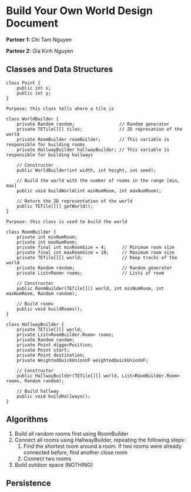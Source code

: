 # Build Your Own World Design Document

**Partner 1:**
Chi Tam Nguyen

**Partner 2:**
Gia Kinh Nguyen

## Classes and Data Structures
```
class Point {
    public int x;
    public int y;
}

Purpose: this class tells where a tile is
```
```
class WorldBuilder {
    private Random random;                 // Random generator
    private TETile[][] tiles;              // 2D represation of the world
    private RoomBuilder roomBuilder;       // This variable is responsible for building rooms
    private HallwayBuilder hallwayBuilder; // This variable is responsible for building hallways
    
    // Constructor
    public WorldBuilder(int width, int height, int seed);
    
    // Build the world with the number of rooms in the range [min, max]
    public void buildWorld(int minNumRoom, int maxNumRoom);
    
    // Return the 2D representation of the world
    public TETile[][] getWorld();
}   

Purpose: this class is used to build the world
```
```
class RoomBuilder {
    private int minNumRoom;
    private int maxNumRoom;
    private final int minRoomSize = 4;      // Minimum room size
    private final int maxRoomSize = 10;     // Maximum room size
    private TETile[][] world;               // Keep tracks of the world
    private Random random;                  // Random generator
    private List<Room> rooms;               // Lists of room
    
    // Constructor
    public RoomBuilder(TETile[][] world, int minNumRoom, int maxNumRoom, Random random);
    
    // Build rooms
    public void buildRooms();
}
```

```
class HallwayBuilder {
    private TETile[][] world;
    private List<RoomBuilder.Room> rooms;
    private Random random;
    private Point diggerPosition;
    private Point start;
    private Point destination;
    private WeightedQuickUnionUF weightedQuickUnionUF;
    
    // Constructor
    public HallwayBuilder(TETile[][] world, List<RoomBuilder.Room> rooms, Random random);
    
    // Build hallway
    public void buildHallways();
}
```

## Algorithms
1. Build all random rooms first using RoomBuilder
2. Connect all rooms using HallwayBuilder, repeating the following steps:
   1. Find the shortest room around a room. If two rooms were already connected before, find another close room
   2. Connect two rooms
3. Build outdoor space (NOTHING)
    
## Persistence
